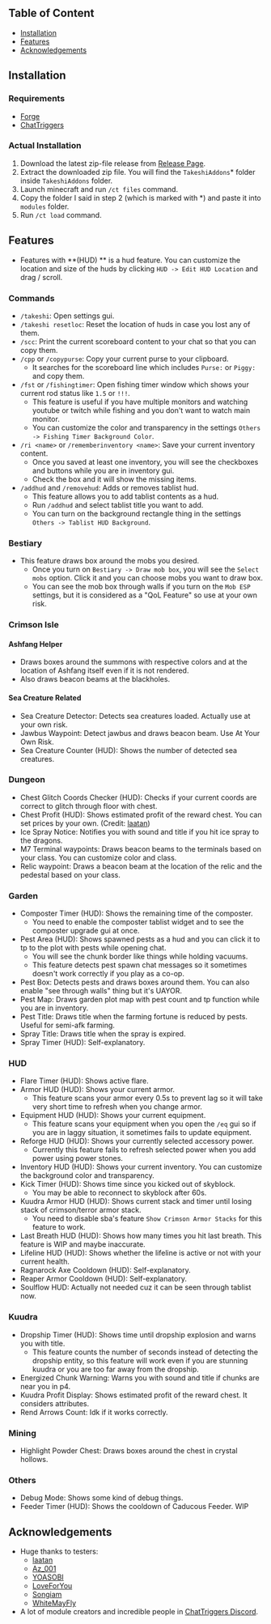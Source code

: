 ## Table of Content

- [Installation](#installation)
- [Features](#features)
- [Acknowledgements](#acknowledgements)



## Installation

### Requirements

- [Forge](https://files.minecraftforge.net/net/minecraftforge/forge/index_1.8.9.html) 
- [ChatTriggers](https://www.chattriggers.com/)

### Actual Installation

1. Download the latest zip-file release from [Release Page](https://github.com/tunatuna1733/TakeshiAddons/releases).
2. Extract the downloaded zip file. You will find the `TakeshiAddons`\* folder inside `TakeshiAddons` folder.
3. Launch minecraft and run `/ct files` command.
4. Copy the folder I said in step 2 (which is marked with \*) and paste it into `modules` folder.
5. Run `/ct load` command.



## Features

- Features with **(HUD) ** is a hud feature. You can customize the location and size of the huds by clicking `HUD -> Edit HUD Location` and drag / scroll.

### Commands

- `/takeshi`: Open settings gui.
- `/takeshi resetloc`: Reset the location of huds in case you lost any of them.
- `/scc`: Print the current scoreboard content to your chat so that you can copy them.
- `/cpp` or `/copypurse`: Copy your current purse to your clipboard.
  - It searches for the scoreboard line which includes `Purse:` or `Piggy:` and copy them.
- `/fst` or `/fishingtimer`: Open fishing timer window which shows your current rod status like `1.5` or `!!!`.
  - This feature is useful if you have multiple monitors and watching youtube or twitch while fishing and you don't want to watch main monitor.
  - You can customize the color and transparency in the settings `Others -> Fishing Timer Background Color`.
- `/ri <name>` or `/rememberinventory <name>`: Save your current inventory content.
  - Once you saved at least one inventory, you will see the checkboxes and buttons while you are in inventory gui.
  - Check the box and it will show the missing items.
- `/addhud` and `/removehud`: Adds or removes tablist hud.
  - This feature allows you to add tablist contents as a hud.
  - Run `/addhud` and select tablist title you want to add.
  - You can turn on the background rectangle thing in the settings `Others -> Tablist HUD Background`.

### Bestiary

- This feature draws box around the mobs you desired.
  - Once you turn on `Bestiary -> Draw mob box`, you will see the `Select mobs` option. Click it and you can choose mobs you want to draw box.
  - You can see the mob box through walls if you turn on the `Mob ESP` settings, but it is considered as a "QoL Feature" so use at your own risk.

### Crimson Isle

#### Ashfang Helper

- Draws boxes around the summons with respective colors and at the location of Ashfang itself even if it is not rendered.
- Also draws beacon beams at the blackholes.

#### Sea Creature Related

- Sea Creature Detector: Detects sea creatures loaded. Actually use at your own risk.
- Jawbus Waypoint: Detect jawbus and draws beacon beam. Use At Your Own Risk.
- Sea Creature Counter (HUD): Shows the number of detected sea creatures.

### Dungeon

- Chest Glitch Coords Checker (HUD): Checks if your current coords are correct to glitch through floor with chest.
- Chest Profit (HUD): Shows estimated profit of the reward chest. You can set prices by your own. (Credit: [laatan](https://sky.shiiyu.moe/stats/laatan/Coconut))
- Ice Spray Notice: Notifies you with sound and title if you hit ice spray to the dragons.
- M7 Terminal waypoints: Draws beacon beams to the terminals based on your class. You can customize color and class.
- Relic waypoint: Draws a beacon beam at the location of the relic and the pedestal based on your class.

### Garden

- Composter Timer (HUD): Shows the remaining time of the composter.
  - You need to enable the composter tablist widget and to see the composter upgrade gui at once.
- Pest Area (HUD): Shows spawned pests as a hud and you can click it to tp to the plot with pests while opening chat.
  - You will see the chunk border like things while holding vacuums.
  - This feature detects pest spawn chat messages so it sometimes doesn't work correctly if you play as a co-op.
- Pest Box: Detects pests and draws boxes around them. You can also enable "see through walls" thing but it's UAYOR.
- Pest Map: Draws garden plot map with pest count and tp function while you are in inventory.
- Pest Title: Draws title when the farming fortune is reduced by pests. Useful for semi-afk farming.
- Spray Title: Draws title when the spray is expired. 
- Spray Timer (HUD): Self-explanatory.

### HUD

- Flare Timer (HUD): Shows active flare.
- Armor HUD (HUD): Shows your current armor.
  - This feature scans your armor every 0.5s to prevent lag so it will take very short time to refresh when you change armor.
- Equipment HUD (HUD): Shows your current equipment.
  - This feature scans your equipment when you open the `/eq` gui so if you are in laggy situation, it sometimes fails to update equipment.
- Reforge HUD (HUD): Shows your currently selected accessory power.
  - Currently this feature fails to refresh selected power when you add power using power stones.
- Inventory HUD (HUD): Shows your current inventory. You can customize the background color and transparency.
- Kick Timer (HUD): Shows time since you kicked out of skyblock.
  - You may be able to reconnect to skyblock after 60s.
- Kuudra Armor HUD (HUD): Shows current stack and timer until losing stack of crimson/terror armor stack.
  - You need to disable sba's feature `Show Crimson Armor Stacks` for this feature to work.
- Last Breath HUD (HUD): Shows how many times you hit last breath. This feature is WIP and maybe inaccurate.
- Lifeline HUD (HUD): Shows whether the lifeline is active or not with your current health.
- Ragnarock Axe Cooldown (HUD): Self-explanatory.
- Reaper Armor Cooldown (HUD): Self-explanatory.
- Soulflow HUD: Actually not needed cuz it can be seen through tablist now.

### Kuudra

- Dropship Timer (HUD): Shows time until dropship explosion and warns you with title.
  - This feature counts the number of seconds instead of detecting the dropship entity, so this feature will work even if you are stunning kuudra or you are too far away from the dropship.
- Energized Chunk Warning: Warns you with sound and title if chunks are near you in p4.
- Kuudra Profit Display: Shows estimated profit of the reward chest. It considers attributes.
- Rend Arrows Count: Idk if it works correctly.

### Mining

- Highlight Powder Chest: Draws boxes around the chest in crystal hollows.

### Others

- Debug Mode: Shows some kind of debug things.
- Feeder Timer (HUD): Shows the cooldown of Caducous Feeder. WIP



## Acknowledgements

- Huge thanks to testers:
  - [laatan](https://sky.shiiyu.moe/stats/laatan/Coconut)
  - [Az_001](https://sky.shiiyu.moe/stats/Az_001/Coconut)
  - [YOASOBI](https://sky.shiiyu.moe/stats/YOASOBI/Coconut)
  - [LoveForYou](https://sky.shiiyu.moe/stats/LoveForYou/Coconut)
  - [Songiam](https://sky.shiiyu.moe/stats/Songiam/Lemon)
  - [WhiteMayFly](https://sky.shiiyu.moe/stats/WhiteMayfly/Pomegranate)
- A lot of module creators and incredible people in [ChatTriggers Discord](https://discord.com/invite/ChatTriggers).